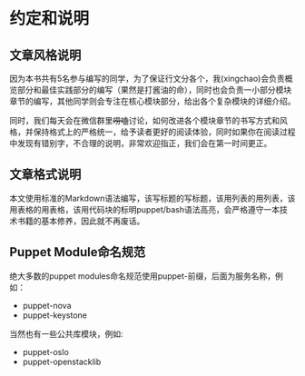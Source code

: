 # 约定和说明

## 文章风格说明

因为本书共有5名参与编写的同学，为了保证行文分各个，我(xingchao)会负责概览部分和最佳实践部分的编写（果然是打酱油的命），同时也会负责一小部分模块章节的编写，其他同学则会专注在核心模块部分，给出各个复杂模块的详细介绍。

同时，我们每天会在微信群里~~唠嗑~~讨论，如何改进各个模块章节的书写方式和风格，并保持格式上的严格统一，给予读者更好的阅读体验，同时如果你在阅读过程中发现有错别字，不合理的说明，非常欢迎指正，我们会在第一时间更正。


## 文章格式说明

本文使用标准的Markdown语法编写，该写标题的写标题，该用列表的用列表，该用表格的用表格，该用代码块的标明puppet/bash语法高亮，会严格遵守一本技术书籍的基本修养，因此就不再废话。

## Puppet Module命名规范

绝大多数的puppet modules命名规范使用puppet-前缀，后面为服务名称，例如：

* puppet-nova
* puppet-keystone

当然也有一些公共库模块，例如:

* puppet-oslo
* puppet-openstacklib





